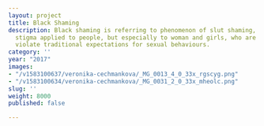```yaml
---
layout: project
title: Black Shaming
description: Black shaming is referring to phenomenon of slut shaming, as a form social
  stigma applied to people, but especially to woman and girls, who are perceived to
  violate traditional expectations for sexual behaviours.
category: ''
year: "2017"
images:
- "/v1583100637/veronika-cechmankova/_MG_0013_4_0_33x_rgscyg.png"
- "/v1583100634/veronika-cechmankova/_MG_0031_2_0_33x_mheolc.png"
slug: ''
weight: 8000
published: false

---
```

